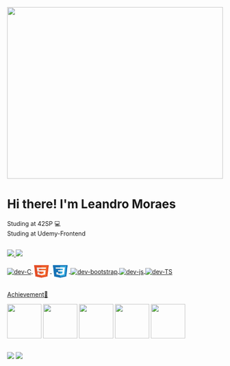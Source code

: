 <div>
    <a display="flex"; justify-content= "center" overflow= "hidden" >
    <img flex="none" width="100%"; height="400px" src="https://media2.giphy.com/media/qgQUggAC3Pfv687qPC/giphy.gif?cid=ecf05e4774xk7y8ibdgiqbq60n0j4t0tgqi8ahawnduts3p4&rid=giphy.gif&ct=g" />
    </a>
</div>


<h1>Hi there! I'm Leandro Moraes</h1>

Studing at 42SP 💻<br>
Studing at Udemy-Frontend<br>

##

 <div>
  <a href="https://github.com/lmoraesdev">
  <img height="160em" src="https://github-readme-stats.vercel.app/api?username=lmoraesdev&show_icons=true&theme=dracula&include_all_commits=true&count_private=true"/>
  <img height="160em" src="https://github-readme-stats.vercel.app/api/top-langs/?username=lmoraesdev&layout=compact&langs_count=7&theme=dracula"/>
</div>
  
<div style="display: inline_block"><br>
  <img align="center" alt="dev-C"    height="30" width="40" src="https://cdn.jsdelivr.net/gh/devicons/devicon/icons/c/c-original.svg">
  <img align="center" alt="dev-HTML" height="30" width="40" src="https://raw.githubusercontent.com/devicons/devicon/master/icons/html5/html5-original.svg">
  <img align="center" alt="dev-CSS"  height="30" width="40" src="https://raw.githubusercontent.com/devicons/devicon/master/icons/css3/css3-original.svg">
  <img align="center" alt="dev-bootstrap" height="30" width="40" src="https://cdn.jsdelivr.net/gh/devicons/devicon/icons/bootstrap/bootstrap-original.svg" />
  <img align="center" alt="dev-js"   height="30" width="40" src="https://cdn.jsdelivr.net/gh/devicons/devicon/icons/javascript/javascript-original.svg">
  <img align="center" alt="dev-TS"   height="30" width="40" src="https://cdn.jsdelivr.net/gh/devicons/devicon/icons/typescript/typescript-plain.svg" >
</div>
  
  ##
 
 Achievement🥇 
 <div>
  <a href="https://github.com/lmoraesdev/Libft"><img height="80" width="80" src="https://game.42sp.org.br/static/assets/achievements/libftm.png"></a>
  <a href="https://github.com/lmoraesdev/GNL"><img height="80" width="80" src="https://game.42sp.org.br/static/assets/achievements/get_next_linem.png"></a>
  <a href="https://github.com/lmoraesdev/Printf"><img height="80" width="80" src="https://game.42sp.org.br/static/assets/achievements/ft_printfm.png"></a>
  <a href="https://github.com/lmoraesdev/Born2beRoot"><img height="80" width="80" src="https://game.42sp.org.br/static/assets/achievements/born2berootm.png"></a>
  <a href="https://github.com/lmoraesdev/so_long"><img height="80" width="80" src="https://game.42sp.org.br/static/assets/achievements/so_longm.png"></a>
 </div>
 
  ##
  
  <div> 
  <a href = "mailto:lbc_moraes@outlook.com"><img src="https://img.shields.io/badge/Microsoft_Outlook-0078D4?style=for-the-badge&logo=microsoft-outlook&logoColor=white" target="_blank"></a>
  <a href="https://www.linkedin.com/in/leandro-moraes-442b20215/" target="_blank"><img src="https://img.shields.io/badge/-LinkedIn-%230077B5?style=for-the-badge&logo=linkedin&logoColor=white" target="_blank"></a>
  </div>
